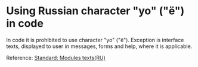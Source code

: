 # Using Russian character "yo" ("ё") in code

In code it is prohibited to use character "yo" ("ё").
Exception is interface texts, displayed to user in messages, forms and help, where it is applicable.

Reference: [Standard: Modules texts(RU)](https://its.1c.ru/db/v8std#content:2149184105:hdoc)
